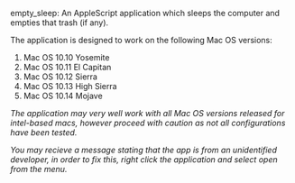  empty_sleep:
 An AppleScript application which sleeps the computer and empties that trash (if any).
 
 The application is designed to work on the following Mac OS versions:
 <ol>
 <li>Mac OS 10.10 Yosemite</li>
 <li>Mac OS 10.11 El Capitan</li>
 <li>Mac OS 10.12 Sierra</li>
 <li>Mac OS 10.13 High Sierra</li>
 <li>Mac OS 10.14 Mojave</li>
 </ol>
 
 *The application may very well work with all Mac OS versions released for intel-based macs, however proceed with caution as not all configurations have been tested.*
 
*You may recieve a message stating that the app is from an unidentified developer, in order to fix this, right click the application and select open from the menu.*
